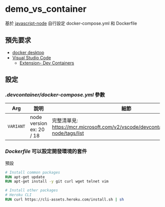 # demo_vs_container

基於 [javascript-node](https://github.com/devcontainers/templates/tree/main/src/javascript-node)
自行設定 docker-compose.yml 和 Dockerfile

## 預先要求
* [docker desktop](https://www.docker.com/)
* [Visual Studio Code](https://code.visualstudio.com/)
    * [Extension- Dev Containers](https://marketplace.visualstudio.com/items?itemName=ms-vscode-remote.remote-containers)


## 設定

### ***.devcontainer/docker-compose.yml*** 參數

| Arg       | 說明                       | 細節                                                                                 |
| --------- | ------------------------ | ---------------------------------------------------------------------------------- |
| `VARIANT` | node version ex: 20 / 18 | 完整清單見: https://mcr.microsoft.com/v2/vscode/devcontainers/javascript-node/tags/list |

### ***Dockerfile*** 可以設定開發環境的套件
預設

```dockerfile
# Install common packages
RUN apt-get update
RUN apt-get install -y git curl wget telnet vim

# Install other packages
# Heroku CLI
RUN curl https://cli-assets.heroku.com/install.sh | sh
```
